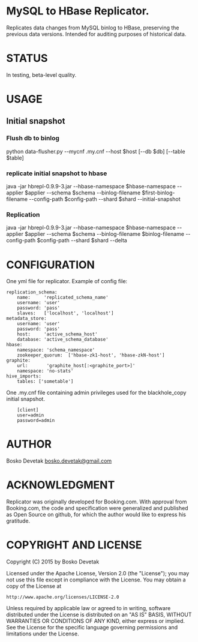 # MySQL to HBase Replicator.
Replicates data changes from MySQL binlog to HBase, preserving the previous data versions. Intended
for auditing purposes of historical data.

# STATUS
In testing, beta-level quality.

# USAGE

## Initial snapshot

### Flush db to binlog
python data-flusher.py --mycnf .my.cnf --host $host [--db $db] [--table $table]

### replicate initial snapshot to hbase
java -jar hbrepl-0.9.9-3.jar --hbase-namespace $hbase-namespace --applier $applier --schema $schema --binlog-filename $first-binlog-filename --config-path $config-path --shard $shard --initial-snapshot

### Replication
java -jar hbrepl-0.9.9-3.jar --hbase-namespace $hbase-namespace --applier $applier --schema $schema --binlog-filename $binlog-filename --config-path $config-path --shard $shard --delta

# CONFIGURATION
One yml file for replicator. Example of config file:

    replication_schema:
        name:     'replicated_schema_name'
        username: 'user'
        password: 'pass'
        slaves:   ['localhost', 'localhost']
    metadata_store:
        username: 'user'
        password: 'pass'
        host:     'active_schema_host'
        database: 'active_schema_database'
    hbase:
        namespace: 'schema_namespace'
        zookeeper_quorum:  ['hbase-zk1-host', 'hbase-zkN-host']
    graphite:
        url:       'graphite_host[:<graphite_port>]'
        namespace: 'no-stats'
    hive_imports:
        tables: ['sometable']

One .my.cnf file containing admin privileges used for the blackhole_copy initial snapshot.
````
    [client]
    user=admin
    password=admin
````

# AUTHOR
Bosko Devetak <bosko.devetak@gmail.com>

# ACKNOWLEDGMENT
Replicator was originally developed for Booking.com. With approval from Booking.com, the code and specification were generalized and published as Open Source on github, for which the author would like to express his gratitude.

# COPYRIGHT AND LICENSE
Copyright (C) 2015 by Bosko Devetak

Licensed under the Apache License, Version 2.0 (the "License");
you may not use this file except in compliance with the License.
You may obtain a copy of the License at

    http://www.apache.org/licenses/LICENSE-2.0

Unless required by applicable law or agreed to in writing, software
distributed under the License is distributed on an "AS IS" BASIS,
WITHOUT WARRANTIES OR CONDITIONS OF ANY KIND, either express or implied.
See the License for the specific language governing permissions and
limitations under the License.

